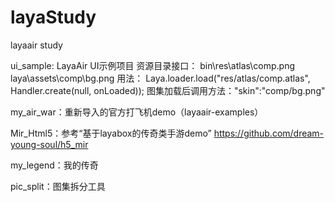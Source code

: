# layaStudy
layaair study

ui_sample: LayaAir UI示例项目
	资源目录接口：
		bin\res\atlas\comp.png
		laya\assets\comp\bg.png
	用法：
		Laya.loader.load("res/atlas/comp.atlas", Handler.create(null, onLoaded));
		图集加载后调用方法："skin":"comp/bg.png"

my_air_war：重新导入的官方打飞机demo（layaair-examples）
	
Mir_Html5：参考“基于layabox的传奇类手游demo”
	https://github.com/dream-young-soul/h5_mir
	
my_legend：我的传奇
	
pic_split：图集拆分工具